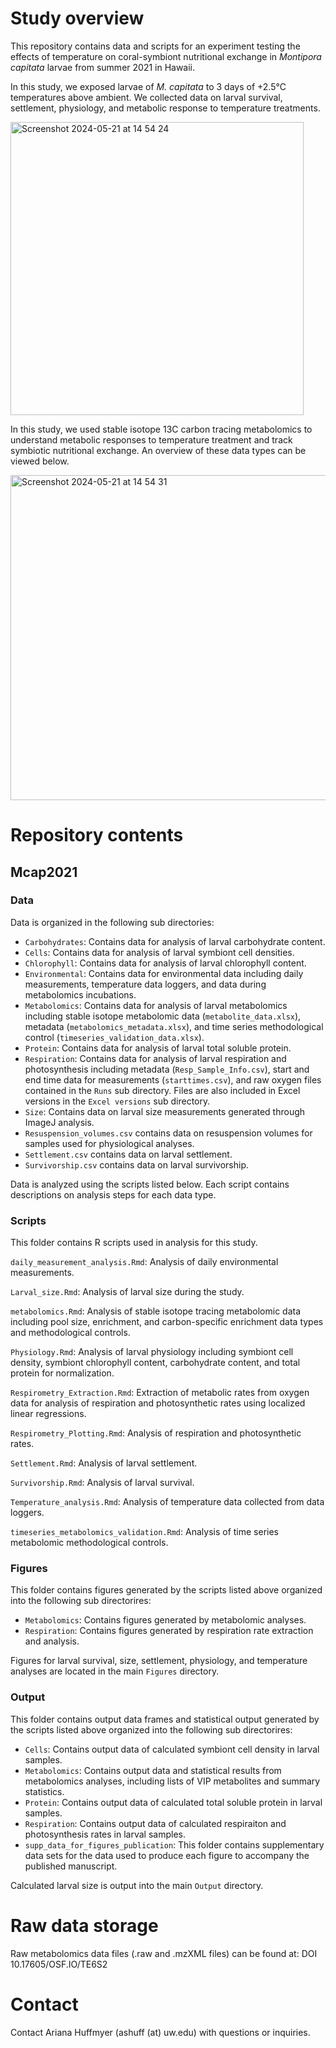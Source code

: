 # Study overview   

This repository contains data and scripts for an experiment testing the effects of temperature on coral-symbiont nutritional exchange in *Montipora capitata* larvae from summer 2021 in Hawaii.  

In this study, we exposed larvae of *M. capitata* to 3 days of +2.5°C temperatures above ambient. We collected data on larval survival, settlement, physiology, and metabolic response to temperature treatments. 

<img width="469" alt="Screenshot 2024-05-21 at 14 54 24" src="https://github.com/AHuffmyer/SymbioticIntegration/assets/32178010/c474484c-acb1-4b71-8bb3-85a80a35efb4">

In this study, we used stable isotope 13C carbon tracing metabolomics to understand metabolic responses to temperature treatment and track symbiotic nutritional exchange. An overview of these data types can be viewed below.  

<img width="520" alt="Screenshot 2024-05-21 at 14 54 31" src="https://github.com/AHuffmyer/SymbioticIntegration/assets/32178010/092598cc-dc5d-47d2-a443-f55376607608">

# Repository contents 

## Mcap2021

### Data 

Data is organized in the following sub directories:  

- `Carbohydrates`: Contains data for analysis of larval carbohydrate content. 
- `Cells`: Contains data for analysis of larval symbiont cell densities. 
- `Chlorophyll`: Contains data for analysis of larval chlorophyll content.
- `Environmental`: Contains data for environmental data including daily measurements, temperature data loggers, and data during metabolomics incubations.  
- `Metabolomics`: Contains data for analysis of larval metabolomics including stable isotope metabolomic data (`metabolite_data.xlsx`), metadata (`metabolomics_metadata.xlsx`), and time series methodological control (`timeseries_validation_data.xlsx`).  
- `Protein`: Contains data for analysis of larval total soluble protein.
- `Respiration`: Contains data for analysis of larval respiration and photosynthesis including metadata (`Resp_Sample_Info.csv`), start and end time data for measurements (`starttimes.csv`), and raw oxygen files contained in the `Runs` sub directory. Files are also included in Excel versions in the `Excel versions` sub directory.  
- `Size`: Contains data on larval size measurements generated through ImageJ analysis.  
- `Resuspension_volumes.csv` contains data on resuspension volumes for samples used for physiological analyses.  
- `Settlement.csv` contains data on larval settlement. 
- `Survivorship.csv` contains data on larval survivorship.  

Data is analyzed using the scripts listed below. Each script contains descriptions on analysis steps for each data type.  

### Scripts

This folder contains R scripts used in analysis for this study.   

`daily_measurement_analysis.Rmd`: Analysis of daily environmental measurements.   

`Larval_size.Rmd`: Analysis of larval size during the study.   

`metabolomics.Rmd`: Analysis of stable isotope tracing metabolomic data including pool size, enrichment, and carbon-specific enrichment data types and methodological controls.   

`Physiology.Rmd`: Analysis of larval physiology including symbiont cell density, symbiont chlorophyll content, carbohydrate content, and total protein for normalization.  

`Respirometry_Extraction.Rmd`: Extraction of metabolic rates from oxygen data for analysis of respiration and photosynthetic rates using localized linear regressions.  

`Respirometry_Plotting.Rmd`: Analysis of respiration and photosynthetic rates. 

`Settlement.Rmd`: Analysis of larval settlement.  

`Survivorship.Rmd`: Analysis of larval survival.

`Temperature_analysis.Rmd`: Analysis of temperature data collected from data loggers.  

`timeseries_metabolomics_validation.Rmd`: Analysis of time series metabolomic methodological controls.  

### Figures

This folder contains figures generated by the scripts listed above organized into the following sub directorires:  

- `Metabolomics`: Contains figures generated by metabolomic analyses.  
- `Respiration`: Contains figures generated by respiration rate extraction and analysis.  

Figures for larval survival, size, settlement, physiology, and temperature analyses are located in the main `Figures` directory.  

### Output

This folder contains output data frames and statistical output generated by the scripts listed above organized into the following sub directorires:  

- `Cells`: Contains output data of calculated symbiont cell density in larval samples.  
- `Metabolomics`: Contains output data and statistical results from metabolomics analyses, including lists of VIP metabolites and summary statistics.  
- `Protein`: Contains output data of calculated total soluble protein in larval samples.  
- `Respiration`: Contains output data of calculated respiraiton and photosynthesis rates in larval samples.  
- `supp_data_for_figures_publication`: This folder contains supplementary data sets for the data used to produce each figure to accompany the published manuscript.  

Calculated larval size is output into the main `Output` directory.  

# Raw data storage 

Raw metabolomics data files (.raw and .mzXML files) can be found at: DOI 10.17605/OSF.IO/TE6S2  

# Contact 

Contact Ariana Huffmyer (ashuff (at) uw.edu) with questions or inquiries.  